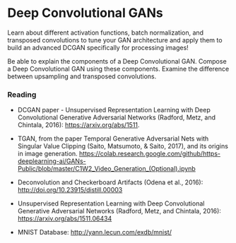 # Deep Convolutional GANs

Learn about different activation functions, batch normalization, and transposed convolutions to tune your GAN architecture and apply them to build an advanced DCGAN specifically for processing images!


Be able to explain the components of a Deep Convolutional GAN.
Compose a Deep Convolutional GAN using these components.
Examine the difference between upsampling and transposed convolutions.

### Reading

* DCGAN paper - Unsupervised Representation Learning with Deep Convolutional Generative Adversarial Networks (Radford, Metz, and Chintala, 2016): https://arxiv.org/abs/1511.

* TGAN, from the paper Temporal Generative Adversarial Nets with Singular Value Clipping (Saito, Matsumoto, & Saito, 2017), and its origins in image generation. https://colab.research.google.com/github/https-deeplearning-ai/GANs-Public/blob/master/C1W2_Video_Generation_(Optional).ipynb

* Deconvolution and Checkerboard Artifacts (Odena et al., 2016): http://doi.org/10.23915/distill.00003

* Unsupervised Representation Learning with Deep Convolutional Generative Adversarial Networks (Radford, Metz, and Chintala, 2016): https://arxiv.org/abs/1511.06434

* MNIST Database: http://yann.lecun.com/exdb/mnist/





